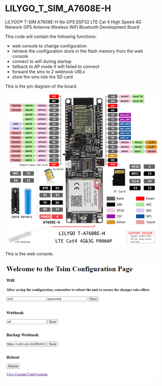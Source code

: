 # LILYGO_T_SIM_A7608E-H
 LILYGO® T-SIM A7608E-H No GPS ESP32 LTE Cat 4 High Speed 4G Network GPS Antenna Wireless WiFi Bluetooth Development Board

This code will contain the following functions:
- web console to change configuration
- retrieve the configuration store in the flash memory from the web console
- connect to wifi during startup
- fallback to AP mode if wifi failed to connect
- forward the sms to 2 webhook URLs
- store the sms into the SD card

This is the pin diagram of the board.
 
 ![alt text](https://github.com/stevenfoong/LILYGO_T_SIM_A7608E-H/blob/main/image/T-A7608E-H.jpg)

This is the web console.

 ![alt text](https://github.com/stevenfoong/LILYGO_T_SIM_A7608E-H/blob/main/image/web-console.png)
